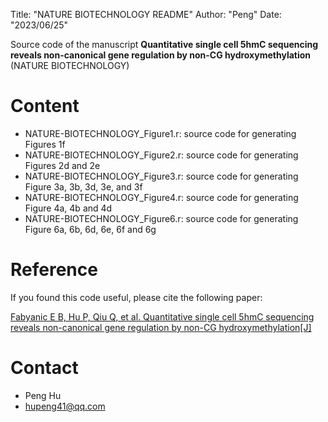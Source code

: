 Title: "NATURE BIOTECHNOLOGY README"
Author: "Peng"
Date: "2023/06/25"


Source code of the manuscript **Quantitative single cell 5hmC sequencing reveals non-canonical gene regulation by non-CG hydroxymethylation** (NATURE BIOTECHNOLOGY) 

# Content
* NATURE-BIOTECHNOLOGY_Figure1.r: source code for generating Figures 1f
* NATURE-BIOTECHNOLOGY_Figure2.r: source code for generating Figures 2d and 2e
* NATURE-BIOTECHNOLOGY_Figure3.r: source code for generating Figure 3a, 3b, 3d, 3e, and 3f 
* NATURE-BIOTECHNOLOGY_Figure4.r: source code for generating Figure 4a, 4b and 4d
* NATURE-BIOTECHNOLOGY_Figure6.r: source code for generating Figure 6a, 6b, 6d, 6e, 6f and 6g


# Reference
If you found this code useful, please cite the following paper:

[Fabyanic E B, Hu P, Qiu Q, et al. Quantitative single cell 5hmC sequencing reveals non-canonical gene regulation by non-CG hydroxymethylation[J]](https://www.biorxiv.org/content/10.1101/2021.03.23.434325v2.full.pdf)


# Contact
* Peng Hu
* hupeng41@qq.com

